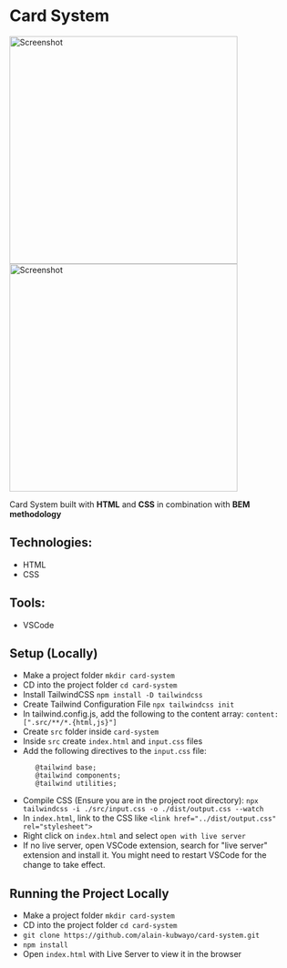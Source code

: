 # Card System

<p float="left">
    <img src="screenshot-lg.png" alt="Screenshot" width="400" height="400" />
    <img src="screenshot-sm.png" alt="Screenshot" width="400" height="400" />
</p>

Card System built with **HTML** and **CSS** in combination with **BEM methodology**

## Technologies:

* HTML
* CSS

## Tools:

* VSCode

## Setup (Locally)

* Make a project folder
`mkdir card-system`
* CD into the project folder
`cd card-system`
* Install TailwindCSS
`npm install -D tailwindcss`
* Create Tailwind Configuration File
`npx tailwindcss init`
* In tailwind.config.js, add the following to the content array:
`content: [".src/**/*.{html,js}"]`
* Create `src` folder inside `card-system`
* Inside `src` create `index.html` and `input.css` files
* Add the following directives to the `input.css` file:
     ```
        @tailwind base;
        @tailwind components;
        @tailwind utilities;
    ```
* Compile CSS (Ensure you are in the project root directory):
`npx tailwindcss -i ./src/input.css -o ./dist/output.css --watch`
* In `index.html`, link to the CSS like `<link href="../dist/output.css" rel="stylesheet">`
* Right click on `index.html` and select `open with live server`
* If no live server, open VSCode extension, search for "live server" extension and install it. You might need to restart VSCode for the change to take effect.

## Running the Project Locally

* Make a project folder
`mkdir card-system`
* CD into the project folder
`cd card-system`
* `git clone https://github.com/alain-kubwayo/card-system.git`
* `npm install`
* Open `index.html` with Live Server to view it in the browser

